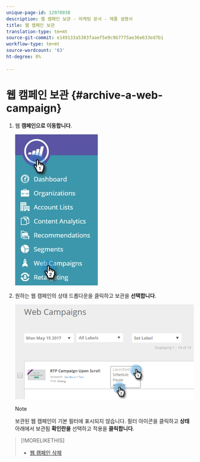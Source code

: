 ```yaml
---
unique-page-id: 12978938
description: 웹 캠페인 보관 - 마케팅 문서 - 제품 설명서
title: 웹 캠페인 보관
translation-type: tm+mt
source-git-commit: e149133a5383faaef5e9c9b7775ae36e633ed7b1
workflow-type: tm+mt
source-wordcount: '63'
ht-degree: 0%

---
```



# 웹 캠페인 보관 {#archive-a-web-campaign}

1. 웹 **캠페인으로 이동합니다**.

   ![](assets/one.jpg)

1. 원하는 웹 캠페인의 상태 드롭다운을 클릭하고 보관을 **선택합니다**.

   ![](assets/two-3.png)

   >[!NOTE]
   >
   >보관된 웹 캠페인이 기본 필터에 표시되지 않습니다. 필터 아이콘을 클릭하고 **상태**&#x200B;아래에서 보관됨 **확인란을** 선택하고 적용을 **클릭합니다**.

>[!MORELIKETHIS]
>
>* [웹 캠페인 삭제](delete-a-web-campaign.md)

>



